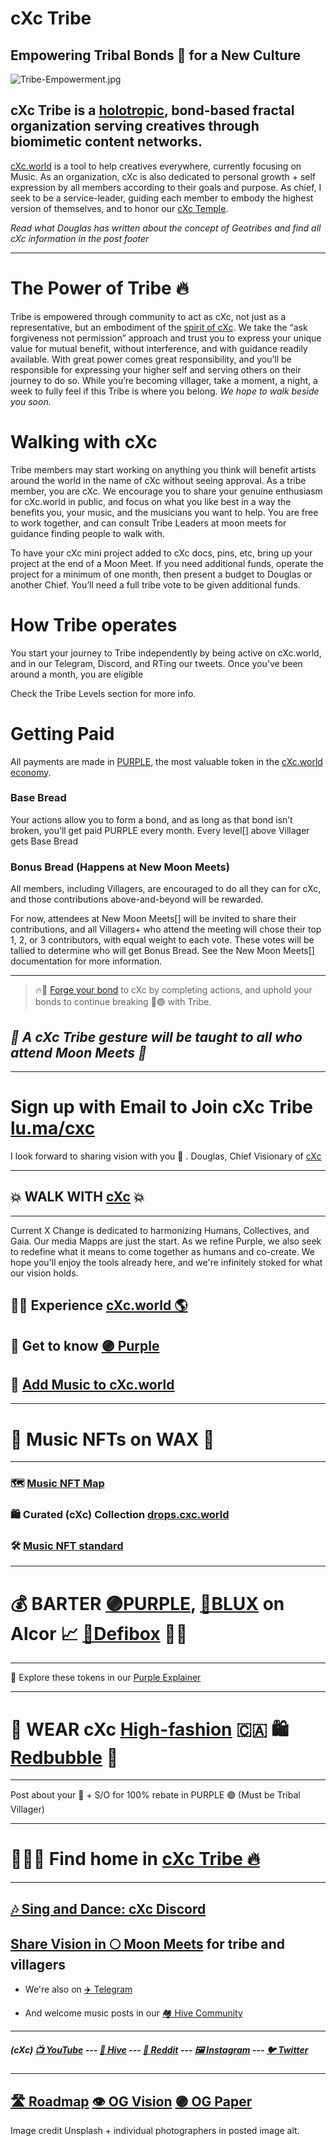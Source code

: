 # cXc Tribe

## Empowering Tribal Bonds 🤝 for a New Culture


![Tribe-Empowerment.jpg](https://files.peakd.com/file/peakd-hive/currentxchange/23xehtXXcPLe9tZmQrMRDwvRX4889fqL8N1YkubW9YR45xPWF1RzSZUyYVejznXbZMg71.jpg)


## cXc Tribe is a [holotropic](https://en.wiktionary.org/wiki/holotropic), bond-based fractal organization serving creatives through biomimetic content networks. 

[cXc.world](https://cxc.world) is a tool to help creatives everywhere, currently focusing on Music. As an organization, cXc is also dedicated to personal growth + self expression by all members according to their goals and purpose. As chief, I seek to be a service-leader, guiding each member to embody the highest version of themselves, and to honor our [cXc Temple](https://peakd.com/hive-179421/@currentxchange/tribe-temple-for-cxcworld-cxc-tribe-working-document).

*Read what Douglas has written about the concept of Geotribes and find all cXc information in the post footer*

___ 

# The Power of Tribe 🔥
Tribe is empowered through community to act as cXc, not just as a representative, but an embodiment of the [spirit of cXc](https://peakd.com/hive-179421/@currentxchange/tribe-temple-for-cxcworld-cxc-tribe-working-document). We take the “ask forgiveness not permission” approach and trust you to express your unique value for mutual benefit, without interference, and with guidance readily available. With great power comes great responsibility, and you’ll be responsible for expressing your higher self and serving others on their journey to do so. While you’re becoming villager, take a moment, a night, a week to fully feel if this Tribe is where you belong. *We hope to walk beside you soon.*


# Walking with cXc
Tribe members may start working on anything you think will benefit artists around the world in the name of cXc without seeing approval. As a tribe member, you are cXc. We encourage you to share your genuine enthusiasm for cXc.world in public, and focus on what you like best in a way the benefits you, your music, and the musicians you want to help. You are free to work together, and can consult Tribe Leaders at moon meets for guidance finding people to walk with.

To have your cXc mini project added to cXc docs, pins, etc, bring up your project at the end of a Moon Meet. If you need additional funds, operate the project for a minimum of one month, then present a budget to Douglas or another Chief. You’ll need a full tribe vote to be given additional funds.


# How Tribe operates

You start your journey to Tribe independently by being active on cXc.world, and in our Telegram, Discord, and RTing our tweets. Once you've been around a month, you are eligible 

Check the Tribe Levels section for more info. 

# Getting Paid 
All payments are made in [PURPLE](https://github.com/currentxchange/purple-explainer/blob/master/Purple.md), the most valuable token in the [cXc.world economy](https://github.com/currentxchange/purple-explainer).  

### Base Bread
Your actions allow you to form a bond, and as long as that bond isn’t broken, you’ll get paid PURPLE every month. Every level[] above Villager gets Base Bread

### Bonus Bread (Happens at New Moon Meets)
All members, including Villagers, are encouraged to do all they can for cXc, and those contributions above-and-beyond will be rewarded. 

For now, attendees at New Moon Meets[] will be invited to share their contributions, and all Villagers+ who attend the meeting will chose their top 1, 2, or 3 contributors, with equal weight to each vote. These votes will be tallied to determine who will get Bonus Bread. See the New Moon Meets[] documentation for more information. 

___ 

> 🔥🔨 [Forge your bond](https://lu.ma/cxc) to cXc by completing actions, and uphold your bonds to continue breaking 🥖🟣 with Tribe. 

## *🤝 A cXc Tribe gesture will be taught to all who attend Moon Meets 👐*
___ 

# Sign up with Email to Join cXc Tribe [lu.ma/cxc](https://lu.ma/cxc)

I look forward to sharing vision with you 🙏
 . Douglas, Chief Visionary of [cXc](https://currentxchange.com)

- - - - - - - - - - - - - - - - - - - - - - - -
## 💥 WALK WITH [cXc](https://cXc.world) 💥
- - - - - - - - - - - - - - - - - - - - - - - -

Current X Change is dedicated to harmonizing Humans, Collectives, and Gaia. Our media Mapps are just the start. As we refine Purple, we also seek to redefine what it means to come together as humans and co-create. We hope you'll enjoy the tools already here, and we're infinitely stoked for what our vision holds. 

## 👨‍🎤 Experience [cXc.world 🌎](https://cXc.world)

## 🤝 Get to know [🟣 Purple](https://github.com/currentxchange/purple-explainer)

## 🎥  [Add Music to cXc.world](https://www.youtube.com/watch?v=7NCaG2ZPHOQ)

- - - - - - - - - - - - - - - - - - - 
# 🎁 Music NFTs on WAX 🚀
- - - - - - - - - - - - - - - - - - - 

### 🗺 [Music NFT Map](https://cxc.world/?format=nft)  
### 🛍  Curated (cXc) Collection [drops.cxc.world](https://drops.cxc.world)  
### 🛠  [Music NFT standard](https://github.com/currentxchange/Music-NFT-Standard)  

- - - - - - - - - - - - - - - - - - - - - - - - - - - - - - - - - - - - - - - -
# 💰 BARTER [🟣PURPLE](ttps://wax.alcor.exchange/trade/PURPLE-purplepurple_WAX-eosio.token), [🔵BLUX](https://wax.alcor.exchange/trade/BLUX-bluxbluxblux_WAX-eosio.token) on Alcor 📈 [🎁Defibox](https://wax.defibox.io/addMarket?pairId=45) 🏊‍♂️
- - - - - - - - - - - - - - - - - - - - - - - - - - - - - - - - - - - - - - - - 


🧭 Explore these tokens in our [Purple Explainer](https://github.com/currentxchange/purple-explainer/)


- - - - - - - - - - - - - - - - - - - 
# 👕 WEAR cXc [High-fashion](https://artofwhere.com/artists/cxc-world-merch) 🇨🇦 🛍️ [Redbubble](https://www.redbubble.com/people/currentxchange/shop?artistUserName=CurrentXChange&iaCode=all-stickers) 🔴
- - - - - - - - - - - - - - - - - - - 

Post about your 👕 + S/O for 100% rebate in PURPLE 🟣 (Must be Tribal Villager)

- - - - - - - - - - - - - - - - - - - - - - - 
# 🦁🐻🦉 Find home in [cXc Tribe 🔥](https://lu.ma/cxc)
- - - - - - - - - - - - - - - - - - - - - - -


## **[🎶 Sing and Dance: cXc Discord](https://discord.gg/yqtQawvrzV)** 

## [Share Vision in 🌕 Moon Meets](https://lu.ma/community/com-OQYy00VHiRJmA0S/join) for tribe and villagers

- We're also on [✈️ Telegram](https://t.me/cXc_world)

- And welcome music posts in our [🏘️ Hive Community](https://peakd.com/c/hive-179421) 
 

- - - - - - - - - - - - - - - - - - - - - - - 



##### (cXc) [📺 YouTube](youtube.com/channel/UCBjTUosp2R_FN6AFdHV-v-Q) --- [🐝 Hive](peakd.com/@currentxchange) --- [🔺 Reddit](https://www.reddit.com/r/cXcMusic)  --- [🖼️ Instagram](instagram.com/cxc.world) --- [🐦 Twitter](twitter.com/currentxchange)

- - - - - - - - - - - - - - - - - - - - - - -

##  [🛣️ Roadmap](https://github.com/currentxchange/purple-explainer/blob/master/Roadmap.md) [ 👁 OG Vision](https://currentxchange.com/vision) [🟣 OG Paper](https://docs.google.com/document/d/1T2JH9J73WjgZ9-cULJAzrYvZzyPSXEA_fdgt21lHnDc/preview)

Image credit Unsplash + individual photographers in posted image alt.
